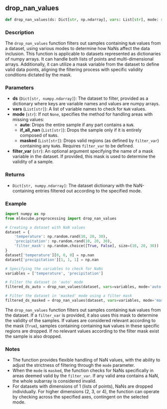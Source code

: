 ## drop_nan_values

```python
def drop_nan_values(ds: Dict[str, np.ndarray], vars: List[str], mode: str = 'auto', filter_var: str = 'filter_mask') -> Dict[str, np.ndarray]
```

### Description
The `drop_nan_values` function filters out samples containing `NaN` values from a dataset, using various modes to determine how NaNs affect the data inclusion. This function is applicable to datasets represented as dictionaries of numpy arrays. It can handle both lists of points and multi-dimensional arrays. Additionally, it can utilize a mask variable from the dataset to define valid data points, aligning the filtering process with specific validity conditions dictated by the mask.
### Parameters
- **ds** (`Dict[str, numpy.ndarray]`): The dataset to filter, provided as a dictionary where keys are variable names and values are numpy arrays.
- **vars** (`List[str]`): A list of variable names to check for `NaN` values.
- **mode** (`str`): If not `None`, specifies the method for handling areas with missing values:
  - **auto**: Drops the entire sample if any part contains a `NaN`.
  - **if_all_nan** (`List[str]`): Drops the sample only if it is entirely composed of `NaN`s.
  - **masked** (`List[str]`): Drops valid regions (as defined by `filter_var`) containing any `NaN`s. Requires `filter_var` to be defined.
- **filter_var** (`str`):  An optional argument specifying the name of a mask variable in the dataset. If provided, this mask is used to determine the validity of a sample.
 
### Returns
- `Dict[str, numpy.ndarray]`:  The dataset dictionary with the NaN-containing entries filtered out according to the specified mode.

### Example

```python
import numpy as np
from ml4xcube.preprocessing import drop_nan_values

# Creating a dataset with NaN values
dataset = {
    'temperature': np.random.rand(10, 20, 30),
    'precipitation': np.random.rand(10, 20, 30),
    'filter_mask': np.random.choice([True, False], size=(10, 20, 30))
}
dataset['temperature'][0, 0, 0] = np.nan
dataset['precipitation'][1, 1, 1] = np.nan

# Specifying the variables to check for NaNs
variables = ['temperature', 'precipitation']

# Filter the dataset in 'auto' mode
filtered_ds_auto = drop_nan_values(dataset, vars=variables, mode='auto')

# Filter the dataset in 'masked' mode using a filter mask
filtered_ds_masked = drop_nan_values(dataset, vars=variables, mode='masked', filter_var='filter_mask')

```
The `drop_nan_values` function filters out samples containing `NaN` values from the dataset. If a `filter_var` is provided, it also uses this mask to determine the validity of the samples.
If values are considered relevant according to the mask (`True`), samples containing containing `NaN` values in these specific regions are dropped. 
If no relevant values according to the filter mask exist the sample is also dropped.

### Notes
- The function provides flexible handling of NaN values, with the ability to adjust the strictness of filtering through the `mode` parameter. 
- When the `mode` is `masked`, the function checks for NaNs specifically in areas deemed valid by the `filter_var`. If any valid area contains a NaN, the whole subarray is considered invalid. 
- For datasets with dimensions of 1 (lists of points), NaNs are dropped individually. For higher dimensions (2, 3, or 4), the function can operate by checking across the specified axes, contingent on the selected mode.

